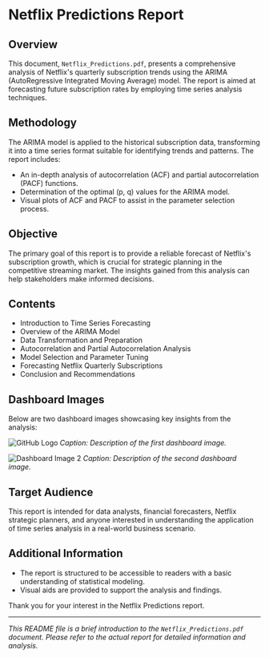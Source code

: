 # Netflix Predictions Report

## Overview
This document, `Netflix_Predictions.pdf`, presents a comprehensive analysis of Netflix's quarterly subscription trends using the ARIMA (AutoRegressive Integrated Moving Average) model. The report is aimed at forecasting future subscription rates by employing time series analysis techniques.

## Methodology
The ARIMA model is applied to the historical subscription data, transforming it into a time series format suitable for identifying trends and patterns. The report includes:

- An in-depth analysis of autocorrelation (ACF) and partial autocorrelation (PACF) functions.
- Determination of the optimal (p, q) values for the ARIMA model.
- Visual plots of ACF and PACF to assist in the parameter selection process.

## Objective
The primary goal of this report is to provide a reliable forecast of Netflix's subscription growth, which is crucial for strategic planning in the competitive streaming market. The insights gained from this analysis can help stakeholders make informed decisions.

## Contents
- Introduction to Time Series Forecasting
- Overview of the ARIMA Model
- Data Transformation and Preparation
- Autocorrelation and Partial Autocorrelation Analysis
- Model Selection and Parameter Tuning
- Forecasting Netflix Quarterly Subscriptions
- Conclusion and Recommendations

## Dashboard Images
Below are two dashboard images showcasing key insights from the analysis:

![GitHub Logo](images/Dashboard.PNG)
*Caption: Description of the first dashboard image.*

![Dashboard Image 2](dashboard_image_2.png)
*Caption: Description of the second dashboard image.*

## Target Audience
This report is intended for data analysts, financial forecasters, Netflix strategic planners, and anyone interested in understanding the application of time series analysis in a real-world business scenario.

## Additional Information
- The report is structured to be accessible to readers with a basic understanding of statistical modeling.
- Visual aids are provided to support the analysis and findings.


Thank you for your interest in the Netflix Predictions report.

---

*This README file is a brief introduction to the `Netflix_Predictions.pdf` document. Please refer to the actual report for detailed information and analysis.*
